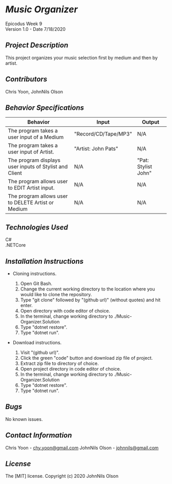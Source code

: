 # _Music Organizer_
Epicodus Week 9  
Version 1.0 - Date 7/18/2020

## _Project Description_
This project organizes your music selection first by medium and then by artist.

## _Contributors_
Chris Yoon, JohnNils Olson  

## _Behavior Specifications_
| Behavior | Input | Output |
| ---- | ---- | ---- |
| The program takes a user input of a Medium | "Record/CD/Tape/MP3" | N/A |
| The program takes a user input of Artist. | "Artist: John Pats" | N/A |
| The program displays user inputs of Stylist and Client | N/A | "Pat: Stylist John"|
| The program allows user to EDIT Artist input. | N/A | N/A |
| The program allows user to DELETE Artist or Medium | N/A | N/A |

## _Technologies Used_
C#  
.NETCore

## _Installation Instructions_
* Cloning instructions.
  1. Open Git Bash.
  2. Change the current working directory to the location where you would like to clone the repository.
  3. Type "git clone" followed by "(github url)" (without quotes) and hit enter.
  4. Open directory with code editor of choice.
  5. In the terminal, change working directory to ./Music-Organizer.Solution
  6. Type "dotnet restore".
  7. Type "dotnet run".

* Download instructions.
  1. Visit "(github url)".
  2. Click the green "code" button and download zip file of project.
  3. Extract zip file to directory of choice.
  4. Open project directory in code editor of choice.
  5. In the terminal, change working directory to ./Music-Organizer.Solution
  6. Type "dotnet restore".
  7. Type "dotnet run".

## _Bugs_
No known issues.

## _Contact Information_
Chris Yoon - chy.yoon@gmail.com
JohnNils Olson - johnnils@gmail.com  

## _License_
The [MIT] license.
Copyright (c) 2020 JohnNils Olson

